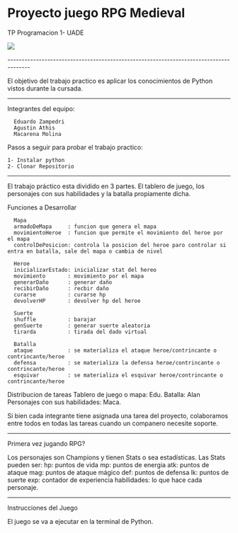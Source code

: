 # Proyecto juego RPG Medieval

TP Programacion 1- UADE
<p align="left">
<img src="https://img.shields.io/badge/STATUS-EN%20DESAROLLO-green">
</p>
--------------------------------------------------------------------------------------

El objetivo del trabajo practico es aplicar los conocimientos de Python vistos durante la cursada.


--------------------------------------------------------------------------------------
Integrantes del equipo:

      Eduardo Zampedri
      Agustin Athis
      Macarena Molina

Pasos a seguir para probar el trabajo practico:

    1- Instalar python
    2- Clonar Repositorio

--------------------------------------------------------------------------------------
El trabajo práctico esta dividido en 3 partes. El tablero de juego, los personajes con sus habilidades y la batalla propiamente dicha.

Funciones a Desarrollar
                  
      Mapa
      armadoDeMapa     : funcion que genera el mapa 
      movimientoHeroe  : funcion que permite el movimiento del heroe por el mapa
      controlDePosicion: controla la posicion del heroe paro controlar si entra en batalla, sale del mapa o cambia de nivel

      Heroe
      inicializarEstado: inicializar stat del hereo
      movimiento       : movimiento por el mapa
      generarDaño      : generar daño
      recibirDaño      : recbir daño
      curarse          : curarse hp
      devolverHP       : devolver hp del heroe

      Suerte
      shuffle          : barajar 
      genSuerte        : generar suerte aleatoria
      tirarda          : tirada del dado virtual

      Batalla
      ataque           : se materializa el ataque heroe/contrincante o contrincante/heroe
      defensa          : se materializa la defensa heroe/contrincante o contrincante/heroe
      esquivar         : se materializa el esquivar heroe/contrincante o contrincante/heroe

Distribucion de tareas
      Tablero de juego o mapa: Edu.
      Batalla: Alan
      Personajes con sus habilidades: Maca.

Si bien cada integrante tiene asignada una tarea del proyecto, colaboramos entre todos en todas las tareas cuando un companero necesite soporte.

--------------------------------------------------------------------------------------

Primera vez jugando RPG? 

Los personajes son Champions y tienen Stats o sea estadísticas. Las Stats pueden ser:
      hp: puntos de vida
      mp: puntos de energia
      atk: puntos de ataque
      mag: puntos de ataque mágico
      def: puntos de defensa
      lk: puntos de suerte
      exp: contador de experiencia
      habilidades: lo que hace cada personaje.


--------------------------------------------------------------------------------------

Instrucciones del Juego

El juego se va a ejecutar en la terminal de Python. 
